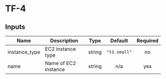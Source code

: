 # TF-4

## Inputs

| Name | Description | Type | Default | Required |
|------|-------------|:----:|:-----:|:-----:|
| instance\_type | EC2 instance type | string | `"t3.small"` | no |
| name | Name of EC2 instance | string | n/a | yes |